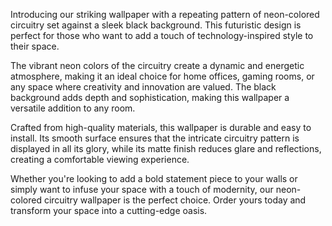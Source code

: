 <!--
Write me content for website with wallpaper "A wallpaper with a repeating pattern of neon-colored circuitry, set against a black background."
-->

<!--font:Poppins-->

Introducing our striking wallpaper with a repeating pattern of neon-colored circuitry set against a sleek black background. This futuristic design is perfect for those who want to add a touch of technology-inspired style to their space.

The vibrant neon colors of the circuitry create a dynamic and energetic atmosphere, making it an ideal choice for home offices, gaming rooms, or any space where creativity and innovation are valued. The black background adds depth and sophistication, making this wallpaper a versatile addition to any room.

Crafted from high-quality materials, this wallpaper is durable and easy to install. Its smooth surface ensures that the intricate circuitry pattern is displayed in all its glory, while its matte finish reduces glare and reflections, creating a comfortable viewing experience.

Whether you're looking to add a bold statement piece to your walls or simply want to infuse your space with a touch of modernity, our neon-colored circuitry wallpaper is the perfect choice. Order yours today and transform your space into a cutting-edge oasis.
